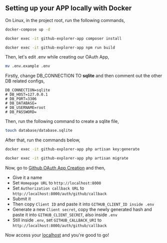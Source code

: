 ## Setting up your APP locally with Docker

On Linux, in the project root, run the following commands,

```bash
docker-compose up -d
```
```bash
docker exec -it github-explorer-app composer install
```
```bash
docker exec -it github-explorer-app npm run build
```

Then, let's edit .env while creating our OAuth App,

```bash
mv .env.example .env
```
Firstly, change DB_CONNECTION TO **sqlite** and then comment out the other DB related configs,

    DB_CONNECTION=sqlite
    # DB_HOST=127.0.0.1
    # DB_PORT=3306
    # DB_DATABASE=
    # DB_USERNAME=root
    # DB_PASSWORD=

Then, run the following command to create a sqlite file,

```bash
touch database/database.sqlite
```

After that, run the commands below,

```bash
docker exec -it github-explorer-app php artisan key:generate
```
```bash
docker exec -it github-explorer-app php artisan migrate
```

Now, go to [Github OAuth App Creation](https://github.com/settings/applications/new) and then,

 - Give it a name
 - Set ```Homepage URL``` to ```http://localhost:8000```
 - Set ```Authorization callback URL``` to ```http://localhost:8000/auth/github/callback```
 - Submit it
 - Then copy ```Client ID``` and paste it into ```GITHUB_CLIENT_ID inside .env```
 - Generate a new ```Client secret```, copy the newly generated hash and paste it into ```GITHUB_CLIENT_SECRET```, also inside ```.env```
 - Still inside ```.env```, set ```GITHUB_CALLBACK_URI``` to ```http://localhost:8000/auth/github/callback```

 Now access your [localhost](localhost:8000) and you're good to go!